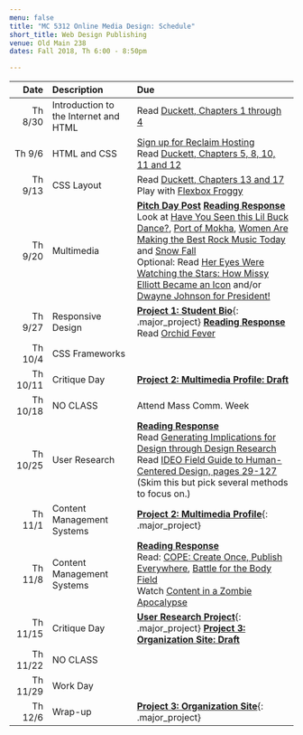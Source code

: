 ```yaml
---
menu: false
title: "MC 5312 Online Media Design: Schedule"
short_title: Web Design Publishing
venue: Old Main 238
dates: Fall 2018, Th 6:00 - 8:50pm

---
```


Date | Description | Due
---: | :----------- | :---
Th 8/30 | Introduction to the Internet and HTML | Read [Duckett, Chapters 1 through 4](https://ebookcentral-proquest-com.libproxy.txstate.edu/lib/txstate/detail.action?docID=817871)
Th 9/6 | HTML and CSS | [Sign up for Reclaim Hosting](/resources/instructions_reclaim_hosting.html) <br /> Read [Duckett, Chapters 5, 8, 10, 11 and 12](https://ebookcentral-proquest-com.libproxy.txstate.edu/lib/txstate/detail.action?docID=817871)
Th 9/13 | CSS Layout | Read [Duckett, Chapters 13 and 17](https://ebookcentral-proquest-com.libproxy.txstate.edu/lib/txstate/detail.action?docID=817871)<br /> Play with [Flexbox Froggy](https://flexboxfroggy.com/)
Th 9/20 | Multimedia | __[Pitch Day Post](/assignments/general/pitch_day_post.html)__ __[Reading Response](/assignments/general/reading_response.html)__ <br /> Look at [Have You Seen this Lil Buck Dance?](https://www.nytimes.com/interactive/2017/08/13/arts/lil-buck-jookin.html), [Port of Mokha](http://www.portofmokha.com),  [Women Are Making the Best Rock Music Today](https://www.nytimes.com/interactive/2017/09/05/arts/music/25-women-making-best-rock-music-today.html#snail-mail-quote) and [Snow Fall](http://www.nytimes.com/projects/2012/snow-fall/index.html#/?part=tunnel-creek) <br /> Optional: Read [Her Eyes Were Watching the Stars: How Missy Elliott Became an Icon](https://www.elle.com/culture/celebrities/a44891/missy-elliott-june-2017-elle-cover-story/) and/or [Dwayne Johnson for President!](https://www.gq.com/story/dwayne-johnson-for-president-cover?src=longreads)
Th 9/27 | Responsive Design | __[Project 1: Student Bio](/assignments/online_media/online_media_personal_site.html)__{: .major_project}  __[Reading Response](/assignments/general/reading_response.html)__ <br /> Read [Orchid Fever](http://www.susanorlean.com/articles/orchid_fever.php)
Th 10/4 | CSS Frameworks |
Th 10/11 | Critique Day | __[Project 2: Multimedia Profile: Draft](/assignments/online_media/online_media_multimedia_profile.html)__
Th 10/18 | NO CLASS | Attend Mass Comm. Week
Th 10/25 | User Research | __[Reading Response](/assignments/general/reading_response.html)__<br /> Read [Generating Implications for Design through Design Research](/assets/readings/implications_for_design.pdf) <br />Read [IDEO Field Guide to Human-Centered Design, pages 29-127](/assets/readings/field_guide_to_user_centered_design.pdf) (Skim this but pick several methods to focus on.)
Th 11/1 | Content Management Systems | __[Project 2: Multimedia Profile](/assignments/online_media/online_media_multimedia_profile.html)__{: .major_project}
Th 11/8 | Content Management Systems | __[Reading Response](/assignments/general/reading_response.html)__<br /> Read: [COPE: Create Once, Publish Everywhere](https://www.programmableweb.com/news/cope-create-once-publish-everywhere/2009/10/13), [Battle for the Body Field](https://alistapart.com/article/battle-for-the-body-field) <br />Watch [Content in a Zombie Apocalypse](https://karenmcgrane.com/2014/10/15/content-in-a-zombie-apocalypse/)
Th 11/15 | Critique Day | __[User Research Project](/assignments/online_media/online_media_user_research.html)__{: .major_project} __[Project 3: Organization Site: Draft](/assignments/online_media/online_media_organization_site.html)__
Th 11/22 | NO CLASS |
Th 11/29 | Work Day |
Th 12/6 | Wrap-up | __[Project 3: Organization Site](/assignments/online_media/online_media_organization_site.html)__{: .major_project}

